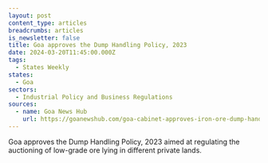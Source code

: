 ```yaml
---
layout: post
content_type: articles
breadcrumbs: articles
is_newsletter: false
title: Goa approves the Dump Handling Policy, 2023
date: 2024-03-20T11:45:00.000Z
tags:
  - States Weekly
states:
  - Goa
sectors:
  - Industrial Policy and Business Regulations
sources:
  - name: Goa News Hub
    url: https://goanewshub.com/goa-cabinet-approves-iron-ore-dump-handling-policy/
---
```

Goa approves the Dump Handling Policy, 2023 aimed at regulating the auctioning of low-grade ore lying in different private lands.
